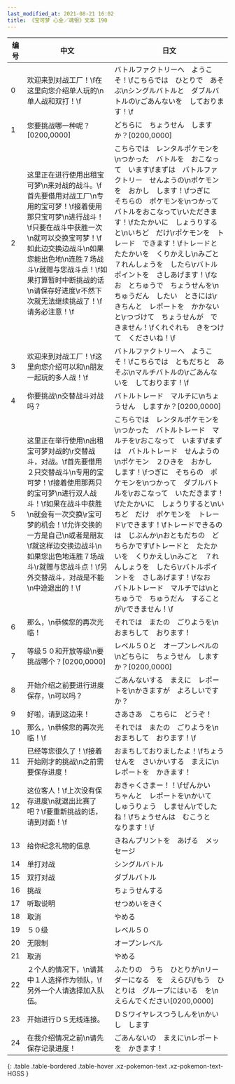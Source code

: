 ```yaml
---
last_modified_at: 2021-08-21 16:02
title: 《宝可梦 心金／魂银》文本 190
---
```

| 编号 | 中文 | 日文 |
| ---- | ---- | ---- |
| 0 | 欢迎来到对战工厂！\f在这里向您介绍单人玩的\n单人战和双打！\f | バトルファクトリーへ　ようこそ！\fこちらでは　ひとりで　あそぶ\nシングルバトルと　ダブルバトルの\rごあんないを　しております！\f |
| 1 | 您要挑战哪一种呢？[0200,0000] | どちらに　ちょうせん　しますか？[0200,0000] |
| 2 | 这里正在进行使用出租宝可梦\n来对战的战斗。\f首先要借用对战工厂\n专用的宝可梦！\f接着使用那只宝可梦\n进行战斗！\f只要在战斗中获胜一次\n就可以交换宝可梦！\f如此边交换边战斗\n如果您能出色地\n连胜７场战斗\r就赠与您战斗点！\f如果打算暂时中断挑战的话\n请保存好进度\r不然下次就无法继续挑战了！\f请务必注意！\f | こちらでは　レンタルポケモンを\nつかった　バトルを　おこなって　います\fまずは　バトルファクトリー　せんようの\nポケモンを　おかし　します！\fつぎに　そちらの　ポケモンを\nつかって　バトルをおこなって\rいただきます！\fたたかいに　しょうりすると\nいちど　だけ\rポケモンを　トレード　できます！\fトレードと　たたかいを　くりかえし\nみごと　７れんしょうを　したら\rバトルポイントを　さしあげます！\fなお　とちゅうで　ちょうせんを\nちゅうだん　したい　ときには\rきちんと　レポートを　かかないと\rつづけて　ちょうせんが　できません！\fくれぐれも　きをつけて　くださいね！\f |
| 3 | 欢迎来到对战工厂！\f这里向您介绍可以和\n朋友一起玩的多人战！\f | バトルファクトリーへ　ようこそ！\fこちらでは　ともだちと　あそぶ\nマルチバトルの\rごあんないを　しております！\f |
| 4 | 你要挑战\n交替战斗对战吗？ | バトルトレード　マルチに\nちょうせん　しますか？[0200,0000] |
| 5 | 这里正在举行使用\n出租宝可梦对战的\r交替战斗，对战。\f首先要借用２只交替战斗\n专用的宝可梦！\f接着使用那两只的宝可梦\n进行双人战斗！\f如果在战斗中获胜\n就会有一次交换\r宝可梦的机会！\f允许交换的一方是自己\n或者是朋友\f就这样边交换边战斗\n如果您出色地连胜７场战斗\r就赠与您战斗点！\f另外交替战斗，对战是不能\n中途退出的！\f | こちらでは　レンタルポケモンを\nつかった　バトルトレード　マルチを\rおこなって　います\fまずは　バトルトレード　せんようの\nポケモン　２ひきを　おかし　します！\fつぎに　そちらの　ポケモンを\nつかって　ダブルバトルを\rおこなって　いただきます！\fたたかいに　しょうりすると\nいちど　だけ　ポケモンを　トレード\rできます！\fトレードできるのは　じぶんか\nおともだちの　どちらかです\fトレードと　たたかいを　くりかえし\nみごと　７れんしょうを　したら\rバトルポイントを　さしあげます！\fなお　バトルトレード　マルチでは\nとちゅうで　ちゅうだん　することが\rできません！\f |
| 6 | 那么，\n恭候您的再次光临！ | それでは　またの　ごりようを\nおまちして　おります！ |
| 7 | 等级５０和开放等级\n要挑战哪个？[0200,0000] | レベル５０と　オープンレベルの\nどちらに　ちょうせん　しますか？[0200,0000] |
| 8 | 开始介绍之前要进行进度保存，\n可以吗？ | ごあんないする　まえに　レポートを\nかきますが　よろしいですか？ |
| 9 | 好啦，请到这边来！ | さあさあ　こちらに　どうぞ！ |
| 10 | 那么，\n恭候您的再次光临！\f | それでは　またの　ごりようを\nおまちして　おります！\f |
| 11 | 已经等您很久了！\f接着开始刚才的挑战\n之前需要保存进度！ | おまちしておりましたよ！\fちょうせんを　さいかいする　まえに\nレポートを　かきます！ |
| 12 | 这位客人！\f上次没有保存进度\n就退出比赛了吧？\f要重新挑战的话，请到对面！\f | おきゃくさまー！！\fぜんかい　ちゃんと　レポートを\nかいて　しゅうりょう　しません\rでしたね！\fちょうせんは　むこうと　なります！\f |
| 13 | 给你纪念礼物的信息 | きねんプリントを　あげる　メッセージ |
| 14 | 单打对战 | シングルバトル |
| 15 | 双打对战 | ダブルバトル |
| 16 | 挑战 | ちょうせんする |
| 17 | 听取说明 | せつめいをきく |
| 18 | 取消 | やめる |
| 19 | ５０级 | レベル５０ |
| 20 | 无限制 | オープンレベル |
| 21 | 取消 | やめる |
| 22 | ２个人的情况下，\n请其中１人选择作为领队，\f另外一个人请选择加入队伍。 | ふたりの　うち　ひとりが\nリーダーになる　を　えらび\fもう　ひとりは　グループにはいる　を\nえらんでください[0200,0000] |
| 23 | 开始进行ＤＳ无线连接。 | ＤＳワイヤレスつうしんを\nかいし　します |
| 24 | 在我介绍情况之前\n请先保存记录进度！ | ごあんないの　まえに\nレポートを　かきます！ |
{: .table .table-bordered .table-hover .xz-pokemon-text .xz-pokemon-text-HGSS }
